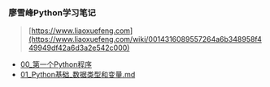 ### 廖雪峰Python学习笔记

> [https://www.liaoxuefeng.com](https://www.liaoxuefeng.com/wiki/0014316089557264a6b348958f449949df42a6d3a2e542c000)

- [00_第一个Python程序](./Lecture-00.md)
- [01_Python基础_数据类型和变量.md](./Lecture-01.md)